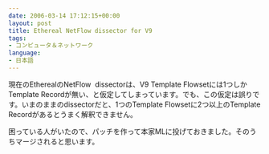 ```yaml
---
date: 2006-03-14 17:12:15+00:00
layout: post
title: Ethereal NetFlow dissector for V9
tags:
- コンピュータ＆ネットワーク
language:
- 日本語
---
```


現在のEtherealのNetFlow  dissectorは、V9 Template Flowsetには1つしかTemplate Recordが無い、と仮定してしまっています。でも、この仮定は誤りです。いまのままのdissectorだと、1つのTemplate Flowsetに2つ以上のTemplate Recordがあるとうまく解釈できません。

困っている人がいたので、パッチを作って本家MLに投げておきました。そのうちマージされると思います。
